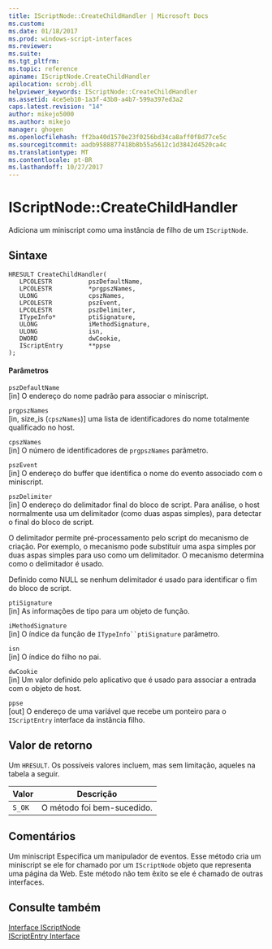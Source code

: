```yaml
---
title: IScriptNode::CreateChildHandler | Microsoft Docs
ms.custom: 
ms.date: 01/18/2017
ms.prod: windows-script-interfaces
ms.reviewer: 
ms.suite: 
ms.tgt_pltfrm: 
ms.topic: reference
apiname: IScriptNode.CreateChildHandler
apilocation: scrobj.dll
helpviewer_keywords: IScriptNode::CreateChildHandler
ms.assetid: 4ce5eb10-1a3f-43b0-a4b7-599a397ed3a2
caps.latest.revision: "14"
author: mikejo5000
ms.author: mikejo
manager: ghogen
ms.openlocfilehash: ff2ba40d1570e23f0256bd34ca8aff0f8d77ce5c
ms.sourcegitcommit: aadb9588877418b8b55a5612c1d3842d4520ca4c
ms.translationtype: MT
ms.contentlocale: pt-BR
ms.lasthandoff: 10/27/2017
---
```

# <a name="iscriptnodecreatechildhandler"></a>IScriptNode::CreateChildHandler
Adiciona um miniscript como uma instância de filho de um `IScriptNode`.  
  
## <a name="syntax"></a>Sintaxe  
  
```  
HRESULT CreateChildHandler(  
   LPCOLESTR          pszDefaultName,  
   LPCOLESTR          *prgpszNames,  
   ULONG              cpszNames,  
   LPCOLESTR          pszEvent,  
   LPCOLESTR          pszDelimiter,  
   ITypeInfo*         ptiSignature,  
   ULONG              iMethodSignature,  
   ULONG              isn,  
   DWORD              dwCookie,  
   IScriptEntry       **ppse  
);  
```  
  
#### <a name="parameters"></a>Parâmetros  
 `pszDefaultName`  
 [in] O endereço do nome padrão para associar o miniscript.  
  
 `prgpszNames`  
 [in, size_is (`cpszNames`)] uma lista de identificadores do nome totalmente qualificado no host.  
  
 `cpszNames`  
 [in] O número de identificadores de `prgpszNames` parâmetro.  
  
 `pszEvent`  
 [in] O endereço do buffer que identifica o nome do evento associado com o miniscript.  
  
 `pszDelimiter`  
 [in] O endereço do delimitador final do bloco de script. Para análise, o host normalmente usa um delimitador (como duas aspas simples), para detectar o final do bloco de script.  
  
 O delimitador permite pré-processamento pelo script do mecanismo de criação. Por exemplo, o mecanismo pode substituir uma aspa simples por duas aspas simples para uso como um delimitador. O mecanismo determina como o delimitador é usado.  
  
 Definido como NULL se nenhum delimitador é usado para identificar o fim do bloco de script.  
  
 `ptiSignature`  
 [in] As informações de tipo para um objeto de função.  
  
 `iMethodSignature`  
 [in] O índice da função de `ITypeInfo``ptiSignature` parâmetro.  
  
 `isn`  
 [in] O índice do filho no pai.  
  
 `dwCookie`  
 [in] Um valor definido pelo aplicativo que é usado para associar a entrada com o objeto de host.  
  
 `ppse`  
 [out] O endereço de uma variável que recebe um ponteiro para o `IScriptEntry` interface da instância filho.  
  
## <a name="return-value"></a>Valor de retorno  
 Um `HRESULT`. Os possíveis valores incluem, mas sem limitação, aqueles na tabela a seguir.  
  
|Valor|Descrição|  
|-----------|-----------------|  
|`S_OK`|O método foi bem-sucedido.|  
  
## <a name="remarks"></a>Comentários  
 Um miniscript Especifica um manipulador de eventos. Esse método cria um miniscript se ele for chamado por um `IScriptNode` objeto que representa uma página da Web. Este método não tem êxito se ele é chamado de outras interfaces.  
  
## <a name="see-also"></a>Consulte também  
 [Interface IScriptNode](../../winscript/reference/iscriptnode-interface.md)   
 [IScriptEntry Interface](../../winscript/reference/iscriptentry-interface.md)